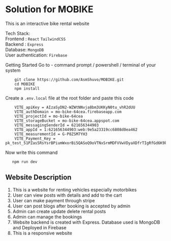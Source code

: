# Solution for MOBIKE

This is an interactive bike rental website

Tech Stack: <br>
Frontend : `React` `TailwindCSS` <br>
Backend : `Express` <br>
Database: `MongoDB` <br>
User authentication: `Firebase` <br>

Getting Started
Go to - command prompt / powershell / terminal of your system

```
    git clone https://github.com/AsmShuvo/MOBIKE.git
    cd MOBIKE
    npm install
```

Create a `.env.local` file at the root folder and paste this code

```
    VITE_apiKey = AIzaSyDN2-WZWtNNvja8bm3UKKyN0tu_vhR2dUU
    VITE_authDomain = mo-bike-64cea.firebaseapp.com
    VITE_projectId = mo-bike-64cea
    VITE_storageBucket = mo-bike-64cea.appspot.com
    VITE_messagingSenderId = 621656344903
    VITE_appId = 1:621656344903:web:9e5a23319cc6808d0ea462
    VITE_measurementId = G-P8ZSM7YH3
    VITE_Payment_Key = pk_test_51PZas5RsYsrBPiumWxorBi5QASoQ9oVTNxSrmMDFVVwVDyaXDfrTIgRfGd6K9krPfiVhGTXLqj0kG1ZO4Ns5rjOV008v8W6mos
```

Now write this command

```
   npm run dev
```


## Website Description

<ol>
    <li>This is a website for renting vehicles especially motorbikes</li>
    <li>User  can view posts with details and add to the cart</li>
    <li>User can make payment through stripe</li>
    <li>User can post blogs after booking is accepted by admin</li>
    <li>Admin can create update delete rental posts</li>
    <li>Admin can manage the bookings</li>
    <li>Website backend is created with Express. Database used is MongoDB and Deployed in Firebase</li>
    <li>This is a responsive website</li>
</ol>
